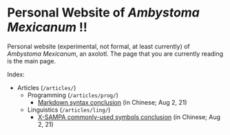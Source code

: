 # Personal Website of *Ambystoma Mexicanum* !!

Personal website (experimental, not formal, at least currently) of *Ambystoma Mexicanum*, an axolotl. The page that you are currently reading is the main page.

Index:

- Articles (`/articles/`)
	- Programming (`/articles/prog/`)
		- [Markdown syntax conclusion](/articles/prog/markdown) (in Chinese; Aug 2, 21)
	- Linguistics (`/articles/ling/`)
		- [X-SAMPA commonly-used symbols conclusion](/articles/ling/xsampa) (in Chinese; Aug 2, 21)

